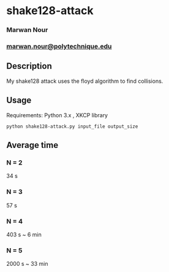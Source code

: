 # shake128-attack
### Marwan Nour
### marwan.nour@polytechnique.edu

## Description
My shake128 attack uses the floyd algorithm to find collisions.

## Usage
Requirements: Python 3.x , XKCP library

`python shake128-attack.py input_file output_size` 

## Average time
### N = 2
34 s
### N = 3
57 s
### N = 4
403 s ~ 6 min
### N = 5
2000 s ~ 33 min